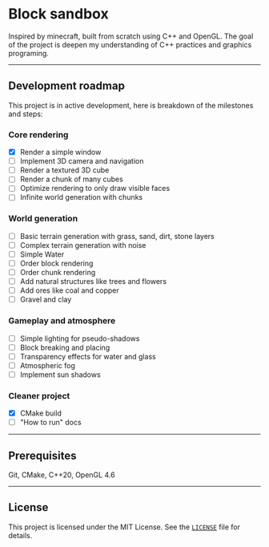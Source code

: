 # Block sandbox

Inspired by minecraft, built from scratch using C++ and OpenGL. The goal of the project is deepen my understanding of C++ practices and graphics programing.

---

<!-- Features here soon-->

## Development roadmap

This project is in active development, here is breakdown of the milestones and steps:

### Core rendering

- [x] Render a simple window
- [ ] Implement 3D camera and navigation
- [ ] Render a textured 3D cube
- [ ] Render a chunk of many cubes
- [ ] Optimize rendering to only draw visible faces
- [ ] Infinite world generation with chunks

### World generation

- [ ] Basic terrain generation with grass, sand, dirt, stone layers
- [ ] Complex terrain generation with noise
- [ ] Simple Water
- [ ] Order block rendering
- [ ] Order chunk rendering
- [ ] Add natural structures like trees and flowers
- [ ] Add ores like coal and copper
- [ ] Gravel and clay

### Gameplay and atmosphere

- [ ] Simple lighting for pseudo-shadows
- [ ] Block breaking and placing
- [ ] Transparency effects for water and glass
- [ ] Atmospheric fog
- [ ] Implement sun shadows

### Cleaner project

- [x] CMake build
- [ ] "How to run" docs

---

## Prerequisites

Git, CMake, C++20, OpenGL 4.6

---

## License
This project is licensed under the MIT License. See the [`LICENSE`](LICENSE) file for details.

